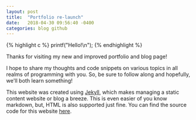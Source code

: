 ```yaml
---
layout: post
title:  "Portfolio re-launch"
date:   2018-04-30 09:56:40 -0400
categories: blog github
---
```


{% highlight c %}
printf("Hello!\n");
{% endhighlight %}

Thanks for visiting my new and improved portfolio and blog page!

I hope to share my thoughts and code snippets on various topics in all realms of
programming with you.  So, be sure to follow along and hopefully, we'll both
learn something!

This website was created using <a href="https://jekyllrb.com/" target="_blank">Jekyll</a>, which makes managing a static content website or blog a breeze.  This is even easier of you know markdown, but, HTML is also supported just fine.  You can find the source code for this website <a href="https://github.com/timmendenhall/timmendenhall.com" target="_blank">here</a>.
